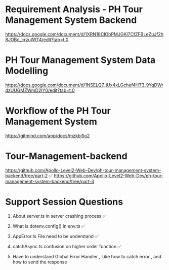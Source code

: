 # Requirement Analysis - PH Tour Management System Backend

https://docs.google.com/document/d/1XRN18ClObPMJGKl7CfZFBLeZuJf2h8JOBc_crzuWtT4/edit?tab=t.0



# PH Tour Management System Data Modelling

https://docs.google.com/document/d/1NSELQ7_jUx4xLGchef4HT3_9YqDWrdzUUGMZWmD2lY0/edit?tab=t.0


# Workflow of the PH Tour Management System

https://gitmind.com/app/docs/mzkbj5o2




# Tour-Management-backend

https://github.com/Apollo-Level2-Web-Dev/ph-tour-management-system-backend/tree/part-2 ✅
https://github.com/Apollo-Level2-Web-Dev/ph-tour-management-system-backend/tree/part-3

# Support Session Questions

1. About server.ts in server crashing process ✅
2. What is dotenv.config() in env.ts ✅
3. AppError.ts File need to be understand ✅
4. catchAsync.ts confusion on higher order function ✅

5. Have to understand Global Error Handler , Like how to catch error , and how to send the response
